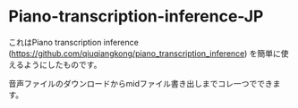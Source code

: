 # Piano-transcription-inference-JP
これはPiano transcription inference (https://github.com/qiuqiangkong/piano_transcription_inference)
を簡単に使えるようにしたものです。

音声ファイルのダウンロードからmidファイル書き出しまでコレ一つでできます。

